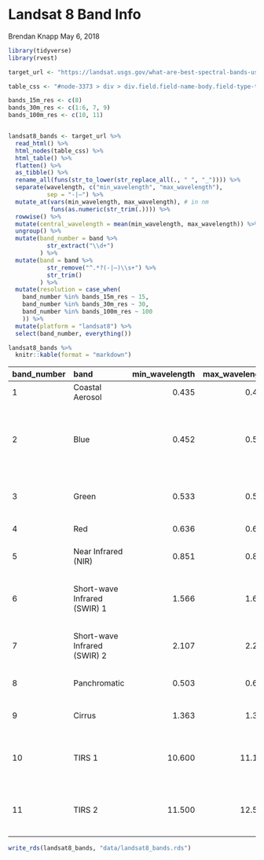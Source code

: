 Landsat 8 Band Info
================
Brendan Knapp
May 6, 2018

``` r
library(tidyverse)
library(rvest)
```

``` r
target_url <- "https://landsat.usgs.gov/what-are-best-spectral-bands-use-my-study"

table_css <- "#node-3373 > div > div.field.field-name-body.field-type-text-with-summary.field-label-hidden > div > div > table:nth-child(5)"

bands_15m_res <- c(8)
bands_30m_res <- c(1:6, 7, 9)
bands_100m_res <- c(10, 11)


landsat8_bands <- target_url %>%
  read_html() %>% 
  html_nodes(table_css) %>% 
  html_table() %>% 
  flatten() %>% 
  as_tibble() %>% 
  rename_all(funs(str_to_lower(str_replace_all(., " ", "_")))) %>% 
  separate(wavelength, c("min_wavelength", "max_wavelength"), 
           sep = "-|–") %>% 
  mutate_at(vars(min_wavelength, max_wavelength), # in nm
            funs(as.numeric(str_trim(.)))) %>% 
  rowwise() %>% 
  mutate(central_wavelength = mean(min_wavelength, max_wavelength)) %>% 
  ungroup() %>% 
  mutate(band_number = band %>% 
           str_extract("\\d+")
         ) %>% 
  mutate(band = band %>% 
           str_remove("^.*?(-|–)\\s+") %>% 
           str_trim()
         ) %>% 
  mutate(resolution = case_when(
    band_number %in% bands_15m_res ~ 15,
    band_number %in% bands_30m_res ~ 30,
    band_number %in% bands_100m_res ~ 100
    )) %>% 
  mutate(platform = "landsat8") %>% 
  select(band_number, everything())
```

``` r
landsat8_bands %>% 
  knitr::kable(format = "markdown")
```

<table style="width:100%;">
<colgroup>
<col width="5%" />
<col width="13%" />
<col width="7%" />
<col width="7%" />
<col width="46%" />
<col width="9%" />
<col width="5%" />
<col width="4%" />
</colgroup>
<thead>
<tr class="header">
<th align="left">band_number</th>
<th align="left">band</th>
<th align="right">min_wavelength</th>
<th align="right">max_wavelength</th>
<th align="left">useful_for_mapping</th>
<th align="right">central_wavelength</th>
<th align="right">resolution</th>
<th align="left">platform</th>
</tr>
</thead>
<tbody>
<tr class="odd">
<td align="left">1</td>
<td align="left">Coastal Aerosol</td>
<td align="right">0.435</td>
<td align="right">0.451</td>
<td align="left">Coastal and aerosol studies</td>
<td align="right">0.435</td>
<td align="right">30</td>
<td align="left">landsat8</td>
</tr>
<tr class="even">
<td align="left">2</td>
<td align="left">Blue</td>
<td align="right">0.452</td>
<td align="right">0.512</td>
<td align="left">Bathymetric mapping, distinguishing soil from vegetation, and deciduous from coniferous vegetation</td>
<td align="right">0.452</td>
<td align="right">30</td>
<td align="left">landsat8</td>
</tr>
<tr class="odd">
<td align="left">3</td>
<td align="left">Green</td>
<td align="right">0.533</td>
<td align="right">0.590</td>
<td align="left">Emphasizes peak vegetation, which is useful for assessing plant vigor</td>
<td align="right">0.533</td>
<td align="right">30</td>
<td align="left">landsat8</td>
</tr>
<tr class="even">
<td align="left">4</td>
<td align="left">Red</td>
<td align="right">0.636</td>
<td align="right">0.673</td>
<td align="left">Discriminates vegetation slopes</td>
<td align="right">0.636</td>
<td align="right">30</td>
<td align="left">landsat8</td>
</tr>
<tr class="odd">
<td align="left">5</td>
<td align="left">Near Infrared (NIR)</td>
<td align="right">0.851</td>
<td align="right">0.879</td>
<td align="left">Emphasizes biomass content and shorelines</td>
<td align="right">0.851</td>
<td align="right">30</td>
<td align="left">landsat8</td>
</tr>
<tr class="even">
<td align="left">6</td>
<td align="left">Short-wave Infrared (SWIR) 1</td>
<td align="right">1.566</td>
<td align="right">1.651</td>
<td align="left">Discriminates moisture content of soil and vegetation; penetrates thin clouds</td>
<td align="right">1.566</td>
<td align="right">30</td>
<td align="left">landsat8</td>
</tr>
<tr class="odd">
<td align="left">7</td>
<td align="left">Short-wave Infrared (SWIR) 2</td>
<td align="right">2.107</td>
<td align="right">2.294</td>
<td align="left">Improved moisture content of soil and vegetation and thin cloud penetration</td>
<td align="right">2.107</td>
<td align="right">30</td>
<td align="left">landsat8</td>
</tr>
<tr class="even">
<td align="left">8</td>
<td align="left">Panchromatic</td>
<td align="right">0.503</td>
<td align="right">0.676</td>
<td align="left">15 meter resolution, sharper image definition</td>
<td align="right">0.503</td>
<td align="right">15</td>
<td align="left">landsat8</td>
</tr>
<tr class="odd">
<td align="left">9</td>
<td align="left">Cirrus</td>
<td align="right">1.363</td>
<td align="right">1.384</td>
<td align="left">Improved detection of cirrus cloud contamination</td>
<td align="right">1.363</td>
<td align="right">30</td>
<td align="left">landsat8</td>
</tr>
<tr class="even">
<td align="left">10</td>
<td align="left">TIRS 1</td>
<td align="right">10.600</td>
<td align="right">11.190</td>
<td align="left">100 meter resolution, thermal mapping and estimated soil moisture</td>
<td align="right">10.600</td>
<td align="right">100</td>
<td align="left">landsat8</td>
</tr>
<tr class="odd">
<td align="left">11</td>
<td align="left">TIRS 2</td>
<td align="right">11.500</td>
<td align="right">12.510</td>
<td align="left">100 meter resolution, Improved thermal mapping and estimated soil moisture</td>
<td align="right">11.500</td>
<td align="right">100</td>
<td align="left">landsat8</td>
</tr>
</tbody>
</table>

``` r
write_rds(landsat8_bands, "data/landsat8_bands.rds")
```
